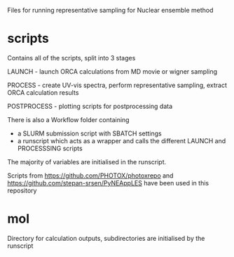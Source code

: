 Files for running representative sampling for Nuclear ensemble method 

# scripts

Contains all of the scripts, split into 3 stages

LAUNCH - launch ORCA calculations from MD movie or wigner sampling 

PROCESS - create UV-vis spectra, perform representative sampling, extract ORCA calculation results

POSTPROCESS - plotting scripts for postprocessing data 

There is also a Workflow folder containing
- a SLURM submission script with SBATCH settings
- a runscript which acts as a wrapper and calls the different LAUNCH and PROCESSSING scripts

The majority of variables are initialised in the runscript.

Scripts from https://github.com/PHOTOX/photoxrepo and https://github.com/stepan-srsen/PyNEAppLES have been used in this repository

# mol 
Directory for calculation outputs, subdirectories are initialised by the runscript
